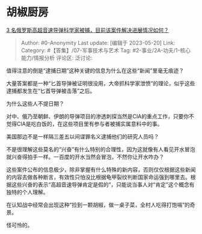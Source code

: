 # 胡椒厨房
[3 名俄罗斯高超音速导弹科学家被捕，目前该案件解决进展情况如何？](https://www.zhihu.com/question/601496218/answer/3035400562)

> Author: #0-Anonymity
> Last update: [编辑于 2023-05-20]
> Link:
> Category:  #【答集】/07-军事技术与艺术
> Tag: #2-事业/2A-功夫/1-核心能力/情报分析
> 评论区:
> 泛讨论:

值得注意的倒是“逮捕日期”这种关键的信息为什么在这些“新闻”里毫无痕迹？

大量答案都是一种“匕首导弹被证明很没用，大帝抓科学家泄愤”的理论，似乎这些逮捕都发生在“匕首导弹被击落”之后。

为什么这些人不提日期？

对中、俄乃至朝鲜、伊朗的导弹项目的渗透刺探当然是CIA的重点工作，只要你不觉得CIA是吃白饭的，在这些项目里有参与者被捕实属意料中的事。

美国那边不是一样隔三差五以间谍罪名义逮捕他们的研究人员吗？

不是很理解这些莫名的“兴奋”有什么特别的合理性，因为这就像有人看见开水冒泡就兴奋得拍手一样。一百度的开水当然会冒泡，不然你让开水咋办？

这些案件公布的信息极少，除非掌握有什么特殊的新内容，否则仅仅根据这些新闻的内容去做各种断言，有效性只怕没比根据龟甲裂纹判断国家命运强到哪里去。根据这些兴奋的表示“高超音速导弹肯定是假的”，只能说当事人对“肯定”这个概念有独特的个人理解。

在认知战中经常会出现这种“捡到一颗胡椒，做一桌子菜，全村人吃得打饱嗝”的奇景。

怪可怜的。
